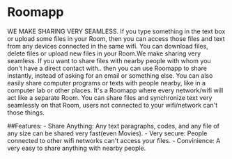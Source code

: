 # Roomapp

WE MAKE SHARING VERY SEAMLESS. 
If you type something in the text box or upload some files in your Room, then you can access those files and text from any devices connected in the same wifi. 
You can download files, delete files or upload new files in your Room.We make sharing very seamless. 
If you want to share files with nearby people with whom you don't have a direct contact with.. then you can use Roomapp to share instantly, instead of asking for an email or something else. 
You can also easily share computer programs or texts with people nearby, like in a computer lab or other places. 
It's a Roomapp where every network/wifi will act like a separate Room. 
You can share files and synchronize text very seamlessly on that Room, users not connected to your wifi/network can't those things.




##Features:
	- Share Anything: Any text paragraphs, codes, and any file of any size can be shared very fast(even Movies).
        - Very secure: People connected to other wifi networks can't access your files.
        - Convinience: A very easy to share anything with nearby people.
